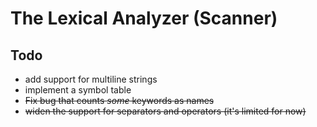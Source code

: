 # The Lexical Analyzer (Scanner)

Todo
---
- add support for multiline strings
- implement a symbol table
- ~~Fix bug that counts *some* keywords as names~~
- ~~widen the support for separators and operators (it's limited for now)~~